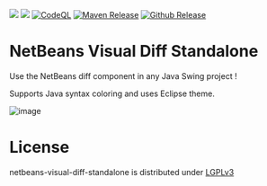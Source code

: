 [![](https://jitpack.io/v/nbauma109/netbeans-visual-diff-standalone.svg)](https://jitpack.io/#nbauma109/netbeans-visual-diff-standalone)
[![](https://jitci.com/gh/nbauma109/netbeans-visual-diff-standalone/svg)](https://jitci.com/gh/nbauma109/netbeans-visual-diff-standalone)
[![CodeQL](https://github.com/nbauma109/netbeans-visual-diff-standalone/actions/workflows/codeql-analysis.yml/badge.svg?branch=master)](https://github.com/nbauma109/netbeans-visual-diff-standalone/actions/workflows/codeql-analysis.yml)
[![Maven Release](https://github.com/nbauma109/netbeans-visual-diff-standalone/actions/workflows/maven.yml/badge.svg)](https://github.com/nbauma109/netbeans-visual-diff-standalone/actions/workflows/maven.yml)
[![Github Release](https://github.com/nbauma109/netbeans-visual-diff-standalone/actions/workflows/release.yml/badge.svg)](https://github.com/nbauma109/netbeans-visual-diff-standalone/actions/workflows/release.yml)


NetBeans Visual Diff Standalone
===============================

Use the NetBeans diff component in any Java Swing project ! 

Supports Java syntax coloring and uses Eclipse theme.

![image](https://user-images.githubusercontent.com/9403560/152738948-847f1b5a-8ede-4375-addb-10076b6e743a.png)

License
=======

netbeans-visual-diff-standalone is distributed under [LGPLv3](https://github.com/cismet/netbeans-visual-diff-standalone/blob/dev/LICENSE)
